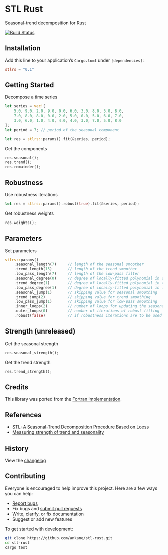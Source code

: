# STL Rust

Seasonal-trend decomposition for Rust

[![Build Status](https://github.com/ankane/stl-rust/workflows/build/badge.svg?branch=master)](https://github.com/ankane/stl-rust/actions)

## Installation

Add this line to your application’s `Cargo.toml` under `[dependencies]`:

```toml
stlrs = "0.1"
```

## Getting Started

Decompose a time series

```rust
let series = vec![
    5.0, 9.0, 2.0, 9.0, 0.0, 6.0, 3.0, 8.0, 5.0, 8.0,
    7.0, 8.0, 8.0, 0.0, 2.0, 5.0, 0.0, 5.0, 6.0, 7.0,
    3.0, 6.0, 1.0, 4.0, 4.0, 4.0, 3.0, 7.0, 5.0, 8.0
];
let period = 7; // period of the seasonal component

let res = stlrs::params().fit(&series, period);
```

Get the components

```rust
res.seasonal();
res.trend();
res.remainder();
```

## Robustness

Use robustness iterations

```rust
let res = stlrs::params().robust(true).fit(&series, period);
```

Get robustness weights

```rust
res.weights();
```

## Parameters

Set parameters

```rust
stlrs::params()
    .seasonal_length(7)     // length of the seasonal smoother
    .trend_length(15)       // length of the trend smoother
    .low_pass_length(7)     // length of the low-pass filter
    .seasonal_degree(0)     // degree of locally-fitted polynomial in seasonal smoothing
    .trend_degree(1)        // degree of locally-fitted polynomial in trend smoothing
    .low_pass_degree(1)     // degree of locally-fitted polynomial in low-pass smoothing
    .seasonal_jump(1)       // skipping value for seasonal smoothing
    .trend_jump(2)          // skipping value for trend smoothing
    .low_pass_jump(1)       // skipping value for low-pass smoothing
    .inner_loops(2)         // number of loops for updating the seasonal and trend components
    .outer_loops(0)         // number of iterations of robust fitting
    .robust(false)          // if robustness iterations are to be used
```

## Strength (unreleased)

Get the seasonal strength

```rust
res.seasonal_strength();
```

Get the trend strength

```rust
res.trend_strength();
```

## Credits

This library was ported from the [Fortran implementation](https://www.netlib.org/a/stl).

## References

- [STL: A Seasonal-Trend Decomposition Procedure Based on Loess](https://www.scb.se/contentassets/ca21efb41fee47d293bbee5bf7be7fb3/stl-a-seasonal-trend-decomposition-procedure-based-on-loess.pdf)
- [Measuring strength of trend and seasonality](https://otexts.com/fpp2/seasonal-strength.html)

## History

View the [changelog](https://github.com/ankane/stl-rust/blob/master/CHANGELOG.md)

## Contributing

Everyone is encouraged to help improve this project. Here are a few ways you can help:

- [Report bugs](https://github.com/ankane/stl-rust/issues)
- Fix bugs and [submit pull requests](https://github.com/ankane/stl-rust/pulls)
- Write, clarify, or fix documentation
- Suggest or add new features

To get started with development:

```sh
git clone https://github.com/ankane/stl-rust.git
cd stl-rust
cargo test
```
